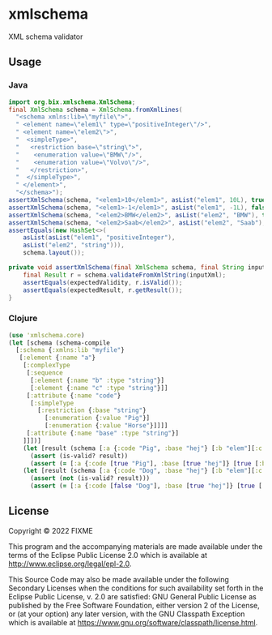 # xmlschema

XML schema validator

## Usage


### Java
```java
import org.bix.xmlschema.XmlSchema;
final XmlSchema schema = XmlSchema.fromXmlLines(
  "<schema xmlns:lib=\"myfile\">",
  " <element name=\"elem1\" type=\"positiveInteger\"/>",
  " <element name=\"elem2\">",
  "  <simpleType>",
  "   <restriction base=\"string\">",
  "    <enumeration value=\"BMW\"/>",
  "    <enumeration value=\"Volvo\"/>",
  "   </restriction>",
  "  </simpleType>",
  " </element>",
  "</schema>");
assertXmlSchema(schema, "<elem1>10</elem1>", asList("elem1", 10L), true);
assertXmlSchema(schema, "<elem1>-1</elem1>", asList("elem1", -1L), false); 
assertXmlSchema(schema, "<elem2>BMW</elem2>", asList("elem2", "BMW"), true); 
assertXmlSchema(schema, "<elem2>Saab</elem2>", asList("elem2", "Saab"), false); 
assertEquals(new HashSet<>(
	asList(asList("elem1", "positiveInteger"),
	asList("elem2", "string"))), 
	schema.layout());

private void assertXmlSchema(final XmlSchema schema, final String inputXml, final List<Object> expectedResult, final boolean expectedValidity) {
	final Result r = schema.validateFromXmlString(inputXml);
	assertEquals(expectedValidity, r.isValid());
	assertEquals(expectedResult, r.getResult());
}

```

### Clojure

```clojure
(use 'xmlschema.core)
(let [schema (schema-compile 
  [:schema {:xmlns:lib "myfile"}
   [:element {:name "a"}
    [:complexType
     [:sequence
      [:element {:name "b" :type "string"}]
      [:element {:name "c" :type "string"}]]
     [:attribute {:name "code"}
      [:simpleType
        [:restriction {:base "string"}
          [:enumeration {:value "Pig"}]
          [:enumeration {:value "Horse"}]]]]
     [:attribute {:name "base" :type "string"}]
    ]]])]
    (let [result (schema [:a {:code "Pig", :base "hej"} [:b "elem"][:c "celem"]])]
      (assert (is-valid? result))
      (assert (= [:a {:code [true "Pig"], :base [true "hej"]} [true [:b [true "elem"]][:c [true "celem"]]]] result)))
    (let [result (schema [:a {:code "Dog", :base "hej"} [:b "elem"][:c "celem"]])]
      (assert (not (is-valid? result)))
      (assert (= [:a {:code [false "Dog"], :base [true "hej"]} [true [:b [true "elem"]][:c [true "celem"]]]] result))))

```


## License

Copyright © 2022 FIXME

This program and the accompanying materials are made available under the
terms of the Eclipse Public License 2.0 which is available at
http://www.eclipse.org/legal/epl-2.0.

This Source Code may also be made available under the following Secondary
Licenses when the conditions for such availability set forth in the Eclipse
Public License, v. 2.0 are satisfied: GNU General Public License as published by
the Free Software Foundation, either version 2 of the License, or (at your
option) any later version, with the GNU Classpath Exception which is available
at https://www.gnu.org/software/classpath/license.html.
